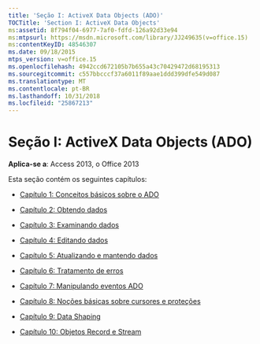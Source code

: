```yaml
---
title: 'Seção I: ActiveX Data Objects (ADO)'
TOCTitle: 'Section I: ActiveX Data Objects'
ms:assetid: 8f794f04-6977-7af0-fdfd-126a92d33e94
ms:mtpsurl: https://msdn.microsoft.com/library/JJ249635(v=office.15)
ms:contentKeyID: 48546307
ms.date: 09/18/2015
mtps_version: v=office.15
ms.openlocfilehash: 4942ccd672105b7b655a43c70429472d68195313
ms.sourcegitcommit: c557bbcccf37a6011f89aae1ddd399dfe549d087
ms.translationtype: MT
ms.contentlocale: pt-BR
ms.lasthandoff: 10/31/2018
ms.locfileid: "25867213"
---
```

# <a name="section-i-activex-data-objects"></a>Seção I: ActiveX Data Objects (ADO)


**Aplica-se a**: Access 2013, o Office 2013

Esta seção contém os seguintes capítulos:

  - [Capítulo 1: Conceitos básicos sobre o ADO](chapter-1-ado-fundamentals.md)

  - [Capítulo 2: Obtendo dados](chapter-2-getting-data.md)

  - [Capítulo 3: Examinando dados](chapter-3-examining-data.md)

  - [Capítulo 4: Editando dados](chapter-4-editing-data.md)

  - [Capítulo 5: Atualizando e mantendo dados](chapter-5-updating-and-persisting-data.md)

  - [Capítulo 6: Tratamento de erros](chapter-6-error-handling.md)

  - [Capítulo 7: Manipulando eventos ADO](chapter-7-handling-ado-events.md)

  - [Capítulo 8: Noções básicas sobre cursores e proteções](chapter-8-understanding-cursors-and-locks.md)

  - [Capítulo 9: Data Shaping](chapter-9-data-shaping.md)

  - [Capítulo 10: Objetos Record e Stream](chapter-10-records-and-streams.md)


